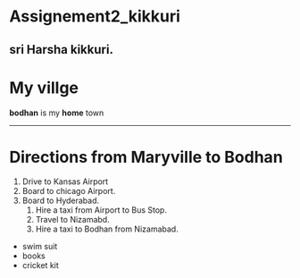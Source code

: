 # Assignement2_kikkuri
## sri Harsha kikkuri.
# My villge <br>
**bodhan** is my **home** town

---

# Directions from Maryville to Bodhan
1. Drive to Kansas Airport
3. Board to chicago Airport.
2. Board to Hyderabad.
     1. Hire a taxi from Airport to Bus Stop.
     2. Travel to Nizamabd.
     5. Hire a taxi to Bodhan from Nizamabad.
* swim suit
* books
* cricket kit